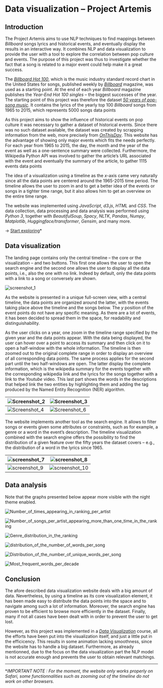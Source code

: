 # Data visualization – Project Artemis

## Introduction

The Project Artemis aims to use NLP techniques to find mappings between *Billboard* songs lyrics and historical events, and eventually display the results in an interactive way. It combines NLP and data visualization to provide the user with a tool to explore the correlation between pop culture and events. The purpose of this project was thus to investigate whether the fact that a song is related to a major event could help make it a great success.

The [*Billboard Hot 100*](https://www.billboard.com/charts/hot-100), which is the music industry standard record chart in the United States for songs, published weekly by [*Billboard*](https://www.billboard.com) magazine, was used as a starting point. At the end of each year *Billboard* magazine publishes the *Year-End Hot 100 singles* – the biggest successes of the year. The starting point of this project was therefore the dataset [*50 years of pop-song music*](https://github.com/walkerkq/musiclyrics). It contains the lyrics of the yearly top 100 *Billboard* songs from 1965 to 2015, which represents 5000 songs data points

As this project aims to show the influence of historical events on pop culture it was necessary to gather a dataset of historical events. Since there was no such dataset available, the dataset was created by scrapping information from the web, more precisely from *[OnThisDay](https://www.onthisday.com)*. This website has the advantage of showing only major events which fits the needs perfectly. For each year from 1965 to 2015, the day, the month and the year of the event as well as a one-sentence summary were collected. Furthermore, the Wikipedia Python API was involved to gather the article’s URL associated with the event and eventually the summary of the article, to gather 1115 events data points

The idea of a visualization using a timeline as the *x*-axis came very naturally since all the data points are centered around the 1965-2015 time period. The timeline allows the user to zoom in and to get a better idea of the events or songs in a tighter time range, but it also allows him to get an overview on the entire time range.

The website was implemented using *JavaScript*, *d3.js*, *HTML* and *CSS*. The data collection, data processing and data analysis was performed using *Python 3*, together with *BeautifulSoup*, *Spacy*, *NLTK*, *Pandas*, *Numpy*, *Matplotlib*, *Huggingface/transformer*, *Gensim*, and many more.

→ [Start exploring](https://franckdess.github.io/Data_visualization-Project_Artemis/website/templates/)* 

## Data visualization

The landing page contains only the central timeline – the core or the visualization – and two buttons. This first one allows the user to open the search engine and the second one allows the user to display all the data points, i.e., also the one with no link. Indeed by default, only the data points with a link to a song or conversely are shown.

![screenshot_1](./images/website_screenshots/screenshot_1.jpeg)

As the website is presented in a unique full-screen view, with a central timeline, the data points are organized around the latter, with the events taking place above the timeline and the songs below. The *y* position of the event points do not have any specific meaning. As there are a lot of events, it has been decided to spread them in the space, for readability and distinguishability.

As the user clicks on a year, one zoom in the timeline range specified by the given year and the data points appear. With the data being displayed, the user can hover over a point to access its summary and then click on it to open a half-window with the whole information. The timeline is then zoomed out to the original complete range in order to display an overview of all corresponding data points. The same process applies for the second part until the two half-windows are open. The latter display the complete information, which is the wikipedia summary for the events together with the corresponding wikipedia link and the lyrics for the songs together with a link to the *Youtube* video. This last part shows the words in the descriptions that helped link the two entities by highlighting them and adding the tag produced by the Named Entity Recognition (NER) algorithm.

| ![Screenshot_2](./images/Website_screenshots/Screenshot_2.jpeg) | ![Screenshot_3](./images/Website_screenshots/Screenshot_3.jpeg) |
| ------------------------------------------------------------ | ------------------------------------------------------------ |
| ![Screenshot_4](./images/Website_screenshots/Screenshot_4.jpeg) | ![Screenshot_6](./images/Website_screenshots/Screenshot_6.jpeg) |

The website implements another tool as the search engine. It allows to filter songs or events given some attributes or constraints, such as for example, a genre or a word in the event’s description. The timeline visualization combined with the search engine offers the possibility to find the distribution of a given feature over the fifty years the dataset covers – e.g., the distribution of a word in the lyrics since 1965.

| ![screenshot_7](./images/website_screenshots/screenshot_7.jpeg) | ![screenshot_8](./images/website_screenshots/screenshot_8.jpeg) |
| ------------------------------------------------------------ | ------------------------------------------------------------ |
| ![screenshot_9](./images/website_screenshots/screenshot_9.jpeg) | ![screenshot_10](./images/website_screenshots/screenshot_10.jpeg) |



## Data analysis
Note that the graphs presented below appear more visible with the night theme enabled.

![Number_of_times_appearing_in_ranking_per_artist](./images/data_analysis/number_of_times_appearing_in_ranking_per_artist.png)

![Number_of_songs_per_artist_appearing_more_than_one_time_in_the_ranking](./images/data_analysis/number_of_songs_per_artist_appearing_more_than_one_time_in_the_ranking.png)

![Genre_distribution_in_the_ranking](./images/data_analysis/genre_distribution_in_the_ranking.png)

<img src="./images/data_analysis/Distribution_of_the_number_of_words_per_song.png" alt="distribution_of_the_number_of_words_per_song" />

![Distribution_of_the_number_of_unique_words_per_song](./images/data_analysis/distribution_of_the_number_of_unique_words_per_song.png)

![Most_frequent_words_per_decade](./images/data_analysis/most_frequent_words_per_decade.png)

## Conclusion

The afore described data visualization website deals with a big amount of data. Nevertheless, by using a timeline as its core visualization element, it has been made easy to distribute the data points into the space and to navigate among such a lot of information. Moreover, the search engine has proven to be efficient to browse more efficiently in the dataset. Finally, many if not all cases have been dealt with in order to prevent the user to get lost.

However, as this project was implemented in a [*Data Visualization*](https://edu.epfl.ch/coursebook/en/data-visualization-COM-480) course, all the efforts have been put into the visualization itself, and just a little put in the efficicency. This results in some animation lacking smoothness, since the website has to handle a big dataset. Furthermore, as already mentionned, due to the focus on the data visualization part the NLP model is not accurate enough and prevents the user to obtain relevant matchings.

------

**IMPORTANT NOTE : For the moment, the website only works properly on Safari, some functionnalities such as zooming out of the timeline do not work on other browsers.*
